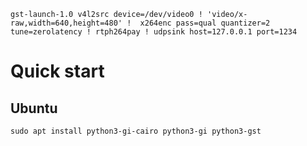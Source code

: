 `gst-launch-1.0 v4l2src device=/dev/video0 ! 'video/x-raw,width=640,height=480' !  x264enc pass=qual quantizer=2 tune=zerolatency ! rtph264pay ! udpsink host=127.0.0.1 port=1234`

# Quick start
## Ubuntu
```
sudo apt install python3-gi-cairo python3-gi python3-gst
```
